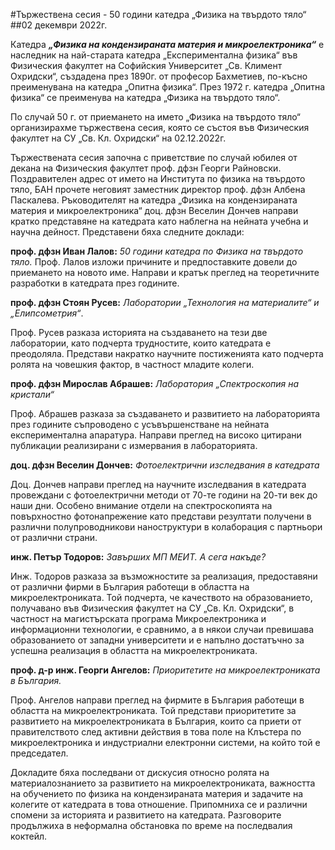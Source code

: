 #Тържествена сесия - 50 години катедра „Физика на твърдото тяло“
##02 декември 2022г.

Катедра ***„Физика на кондензираната материя и микроелектроника“***  е наследник на най-старата катедра „Експериментална физика“ във Физическия факултет на Софийския Университет „Св. Климент Охридски“, създадена през 1890г. от професор Бахметиев, по-късно преименувана на катедра  „Опитна физика“.  През 1972 г. катедра „Опитна физика“ се преименува на катедра „Физика на твърдото тяло“.

По случай 50 г. от приемането на името „Физика  на твърдото тяло“  организирахме тържествена сесия, която се състоя във Физическия факултет на СУ „Св. Кл. Охридски“ на 02.12.2022г.

Тържествената сесия започна с приветствие по случай юбилея от декана на Физическия факултет проф. дфзн Георги Райновски. Поздравителен адрес от името на Института по физика на твърдото тяло, БАН прочете неговият заместник директор проф. дфзн Албена Паскалева. Ръководителят на катедра „Физика на кондензираната материя и микроелектроника“ доц. дфзн Веселин Дончев направи кратко представяне на катедрата като наблегна на нейната учебна и научна дейност.  Представени бяха следните доклади:

**проф. дфзн Иван Лалов:** *50 години катедра по Физика на твърдото тяло.*
Проф. Лалов изложи причините и предпоставките довели до приемането на новото име. Направи и кратък преглед на теоретичните разработки в катедрата през годините.

**проф. дфзн Стоян Русев:** *Лаборатории „Технология на материалите“ и „Елипсометрия“*.

Проф. Русев разказа историята на създаването на тези две лаборатории, като подчерта трудностите, които катедрата е преодоляла. Представи накратко научните постиженията като подчерта ролята на човешкия фактор, в частност младите колеги.

**проф. дфзн Мирослав Абрашев:** *Лаборатория „Спектроскопия на кристали“*

Проф. Абрашев разказа за създаването и развитието на лабораторията през годините съпроводено с усъвършенстване на нейната експериментална апаратура. Направи преглед на високо цитирани публикации реализирани с измервания в лабораторията.

**доц. дфзн Веселин Дончев:** *Фотоелектрични изследвания в катедрата*

Доц. Дончев направи преглед на научните изследвания в катедрата провеждани с фотоелектрични методи от 70-те години на 20-ти век до наши дни. Особено внимание отдели на спектроскопията на повърхностно фотонапрежение като представи резултати получени в различни полупроводникови наноструктури в колаборация с партньори от различни страни.

**инж. Петър Тодоров:** *Завърших МП МЕИТ. А сега накъде?*

Инж. Тодоров разказа за възможностите за реализация, предоставяни от различни фирми в България работещи в областта на микроелектрониката. Той подчерта, че  качеството на образованието, получавано във Физическия факултет на СУ „Св. Кл. Охридски“,  в частност на магистърската програма Микроелектроника и информационни технологии,  е сравнимо, а в някои случаи превишава образованието от западни университети и е напълно достатъчно за успешна реализация в областта на микроелектрониката.

**проф. д-р инж. Георги Ангелов:** *Приоритетите на микроелектрониката в България.*

Проф. Ангелов направи преглед на фирмите в България работещи в областта на микроелектрониката. Той представи приоритетите за развитието на микроелектрониката в България, които са приети от правителството след активни действия в това поле на Клъстера по микроелектроника и индустриални електронни системи, на който той е председател. 

Докладите бяха последвани от дискусия относно ролята на материалознанието за развитието на микроелектрониката, важността на обучението по физика на кондензираната материя  и задачите на колегите от катедрата в това отношение. Припомниха се и различни спомени за историята и развитието на катедрата. Разговорите продължиха в неформална обстановка по време на последвалия коктейл.

